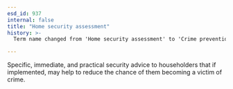 ```yaml
---
esd_id: 937
internal: false
title: "Home security assessment"
history: >-
  Term name changed from 'Home security assessment' to 'Crime prevention - home security assessment' in version 3.00. Name changed to 'Home security assessment' in version 4.00.

---
```


Specific, immediate, and practical security advice to householders that if implemented, may help to reduce the chance of them becoming a victim of crime.

